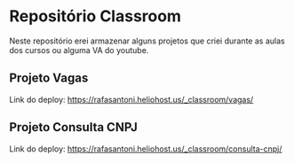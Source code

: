 # Repositório Classroom

Neste repositório erei armazenar alguns projetos que criei durante as aulas dos cursos ou alguma VA do youtube.

## Projeto Vagas

Link do deploy: https://rafasantoni.heliohost.us/_classroom/vagas/

## Projeto Consulta CNPJ

Link do deploy: https://rafasantoni.heliohost.us/_classroom/consulta-cnpj/
